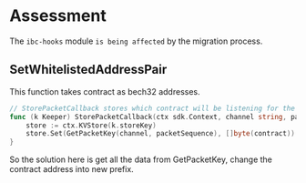 # Assessment

The `ibc-hooks` module `is being affected` by the migration process.

## SetWhitelistedAddressPair
This function takes contract as bech32 addresses. 
```go
// StorePacketCallback stores which contract will be listening for the ack or timeout of a packet
func (k Keeper) StorePacketCallback(ctx sdk.Context, channel string, packetSequence uint64, contract string) {
	store := ctx.KVStore(k.storeKey)
	store.Set(GetPacketKey(channel, packetSequence), []byte(contract))
}
```

So the solution here is get all the data from GetPacketKey, change the contract address into new prefix.
